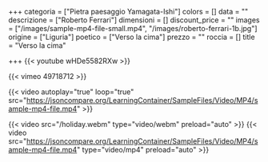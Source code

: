 +++
categoria = ["Pietra paesaggio  Yamagata-Ishi"]
colors = []
data = ""
descrizione = ["Roberto Ferrari"]
dimensioni = []
discount_price = ""
images = ["/images/sample-mp4-file-small.mp4", "/images/roberto-ferrari-1b.jpg"]
origine = ["Liguria"]
poetico = ["Verso la cima"]
prezzo = ""
roccia = []
title = "Verso la cima"

+++
{{< youtube wHDe5582RXw >}}

{{< vimeo 49718712 >}}

{{< video autoplay="true" loop="true" src="https://jsoncompare.org/LearningContainer/SampleFiles/Video/MP4/sample-mp4-file.mp4" >}}

{{< video src="/holiday.webm" type="video/webm" preload="auto" >}}
{{< video src="https://jsoncompare.org/LearningContainer/SampleFiles/Video/MP4/sample-mp4-file.mp4" type="video/mp4" preload="auto" >}}